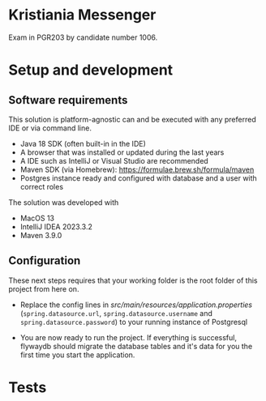 # Kristiania Messenger
Exam in PGR203 by candidate number 1006.

# Setup and development
## Software requirements
This solution is platform-agnostic can and be executed with any preferred IDE or via command line.

* Java 18 SDK (often built-in in the IDE)
* A browser that was installed or updated during the last years
* A IDE such as IntelliJ or Visual Studio are recommended
* Maven SDK (via Homebrew): https://formulae.brew.sh/formula/maven
* Postgres instance ready and configured with database and a user with correct roles

The solution was developed with
* MacOS 13
* IntelliJ IDEA 2023.3.2
* Maven 3.9.0

## Configuration
These next steps requires that your working folder is the root folder of this project from here on.

* Replace the config lines in *src/main/resources/application.properties* (```spring.datasource.url```, ```spring.datasource.username``` and ```spring.datasource.password```) to your running instance of Postgresql

* You are now ready to run the project. If everything is successful, flywaydb should migrate the database tables and it's data for you the first time you start the application.

# Tests
